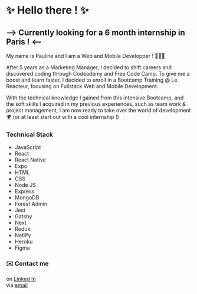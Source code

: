 # :sparkles: Hello there ! :sparkles:

## --> Currently looking for a 6 month internship in Paris ! <--

My name is Pauline and I am a Web and Mobile Developper ! 👩🏻‍💻   

After 5 years as a Marketing Manager, I decided to shift careers and discovered coding through Codeademy and Free Code Camp. To give me a boost and learn faster, I decided to enroll in a Bootcamp Training @ Le Reacteur, focusing on Fullstack Web and Mobile Development.

With the technical knowledge I gained from this intensive Bootcamp, and the soft skills I acquired in my previous experiences, such as team work & project management, I am now ready to take over the world of development :earth_africa: (or at least start out with a cool internship !)

### Technical Stack
 * JavaScript
 * React
 * React Native
 * Expo
 * HTML
 * CSS
 * Node JS
 * Express
 * MongoDB
 * Forest Admin
 * Jest
 * Gatsby
 * Next
 * Redux
 * Netlify
 * Heroku
 * Figma

### ✉️ Contact me
on [Linked In](https://www.linkedin.com/in/pbouchereau/)  
via [email](pauline.bouchereau@gmail.com)

